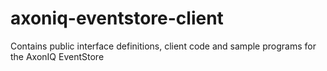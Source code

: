 # axoniq-eventstore-client
Contains public interface definitions, client code and sample programs for the AxonIQ EventStore
